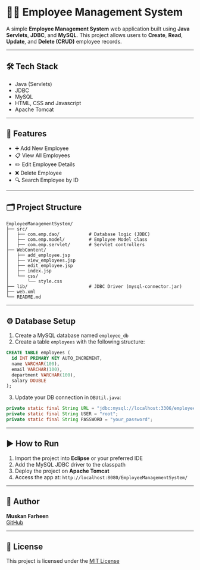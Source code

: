 # 👨‍💼 Employee Management System

A simple **Employee Management System** web application built using **Java Servlets**, **JDBC**, and **MySQL**. This project allows users to **Create**, **Read**, **Update**, and **Delete (CRUD)** employee records.

---



## 🛠 Tech Stack

- Java (Servlets)
- JDBC
- MySQL
- HTML, CSS and Javascript
- Apache Tomcat


---
## 🚀 Features

- ➕ Add New Employee
- 📋 View All Employees
- ✏️ Edit Employee Details
- ❌ Delete Employee
- 🔍 Search Employee by ID

---

## 🗂 Project Structure

```
EmployeeManagementSystem/
├── src/
│   ├── com.emp.dao/           # Database logic (JDBC)
│   ├── com.emp.model/         # Employee Model class
│   ├── com.emp.servlet/       # Servlet controllers
├── WebContent/
│   ├── add_employee.jsp
│   ├── view_employees.jsp
│   ├── edit_employee.jsp
│   ├── index.jsp
│   └── css/
│       └── style.css
├── lib/                       # JDBC Driver (mysql-connector.jar)
├── web.xml
└── README.md
```

---

## ⚙️ Database Setup

1. Create a MySQL database named `employee_db`
2. Create a table `employees` with the following structure:

```sql
CREATE TABLE employees (
  id INT PRIMARY KEY AUTO_INCREMENT,
  name VARCHAR(100),
  email VARCHAR(100),
  department VARCHAR(100),
  salary DOUBLE
);
```

3. Update your DB connection in `DBUtil.java`:
```java
private static final String URL = "jdbc:mysql://localhost:3306/employee_db";
private static final String USER = "root";
private static final String PASSWORD = "your_password";
```

---

## ▶️ How to Run

1. Import the project into **Eclipse** or your preferred IDE
2. Add the MySQL JDBC driver to the classpath
3. Deploy the project on **Apache Tomcat**
4. Access the app at: `http://localhost:8080/EmployeeManagementSystem/`

---

## 🙌 Author

**Muskan Farheen**  
[GitHub](https://github.com/)

---

## 📄 License

This project is licensed under the [MIT License](LICENSE)
